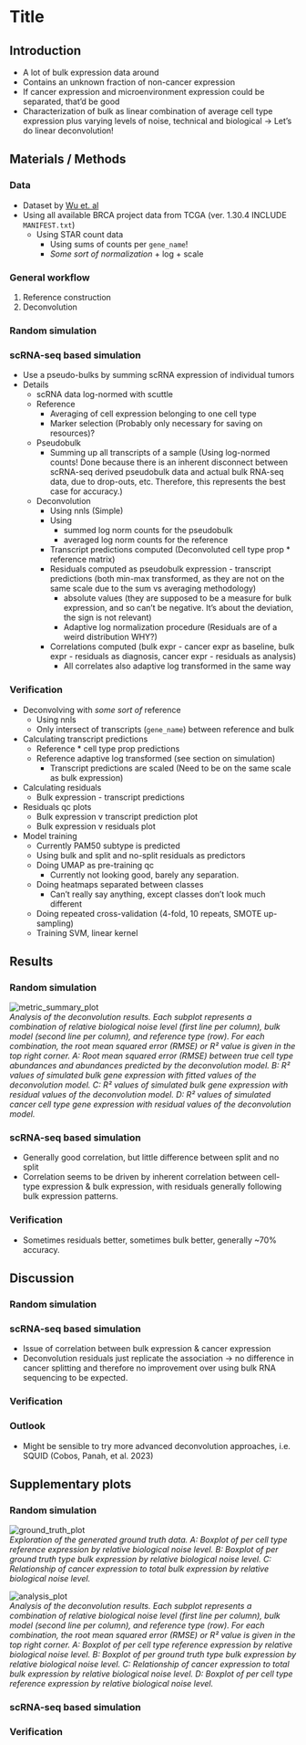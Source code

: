 # Title

## Introduction

* A lot of bulk expression data around
* Contains an unknown fraction of non-cancer expression
* If cancer expression and microenvironment expression could be separated, that’d be good
* Characterization of bulk as linear combination of average cell type expression
  plus varying levels of noise, technical and biological → Let’s do linear
  deconvolution!

## Materials / Methods

### Data

* Dataset by [Wu et. al](https://www.nature.com/articles/s41588-021-00911-1)
* Using all available BRCA project data from TCGA (ver. 1.30.4 INCLUDE
  `MANIFEST.txt`)
  * Using STAR count data
    * Using sums of counts per `gene_name`!
    * _Some sort of normalization_ + log + scale

### General workflow

1. Reference construction
1. Deconvolution

### Random simulation

### scRNA-seq based simulation

* Use a pseudo-bulks by summing scRNA expression of individual tumors
* Details
  * scRNA data log-normed with scuttle
  * Reference
    * Averaging of cell expression belonging to one cell type
    * Marker selection (Probably only necessary for saving on resources)?
  * Pseudobulk
    * Summing up all transcripts of a sample (Using log-normed counts! Done
      because there is an inherent disconnect between scRNA-seq derived
      pseudobulk data and actual bulk RNA-seq data, due to drop-outs, etc.
      Therefore, this represents the best case for accuracy.)
  * Deconvolution
    * Using nnls (Simple)
    * Using
      * summed log norm counts for the pseudobulk
      * averaged log norm counts for the reference
    * Transcript predictions computed (Deconvoluted cell type prop * reference
      matrix)
    * Residuals computed as pseudobulk expression - transcript predictions
      (both min-max transformed, as they are not on the same scale due to the
      sum vs averaging methodology)
      * absolute values (they are supposed to be a measure for bulk
        expression, and so can’t be negative. It’s about the deviation, the
        sign is not relevant)
      * Adaptive log normalization procedure (Residuals are of a weird
        distribution WHY?)
    * Correlations computed (bulk expr - cancer expr as baseline, bulk expr -
      residuals as diagnosis, cancer expr - residuals as analysis)
      * All correlates also adaptive log transformed in the same way

### Verification

* Deconvolving with _some sort of_ reference
  * Using nnls
  * Only intersect of transcripts (`gene_name`) between reference and bulk
* Calculating transcript predictions
  * Reference * cell type prop predictions
  * Reference adaptive log transformed (see section on simulation)
    * Transcript predictions are scaled (Need to be on the same scale as bulk
      expression)
* Calculating residuals
  * Bulk expression - transcript predictions
* Residuals qc plots
  * Bulk expression v transcript prediction plot
  * Bulk expression v residuals plot
* Model training
  * Currently PAM50 subtype is predicted
  * Using bulk and split and no-split residuals as predictors
  * Doing UMAP as pre-training qc
    * Currently not looking good, barely any separation.
  * Doing heatmaps separated between classes
    * Can’t really say anything, except classes don’t look much different
  * Doing repeated cross-validation (4-fold, 10 repeats, SMOTE up-sampling)
  * Training SVM, linear kernel

## Results

### Random simulation

![metric_summary_plot](./cancer-cleaning-output/notebook/random_deconv_exploration_files/figure-html/summary_metric_plot_print-1.png)  
*Analysis of the deconvolution results. Each subplot represents a combination of
relative biological noise level (first line per column), bulk model (second line
per column), and reference type (row). For each combination, the root mean
squared error (RMSE) or R² value is given in the top right corner. A: Root mean
squared error (RMSE) between true cell type abundances and abundances predicted
by the deconvolution model. B: R² values of simulated bulk gene expression with
fitted values of the deconvolution model. C: R² values of simulated bulk gene
expression with residual values of the deconvolution model. D: R² values of
simulated cancer cell type gene expression with residual values of the
deconvolution model.*

### scRNA-seq based simulation

* Generally good correlation, but little difference between split and no split
* Correlation seems to be driven by inherent correlation between cell-type
  expression & bulk expression, with residuals generally following bulk
  expression patterns.

### Verification

* Sometimes residuals better, sometimes bulk better, generally ~70% accuracy.

## Discussion

### Random simulation

### scRNA-seq based simulation

* Issue of correlation between bulk expression & cancer expression
* Deconvolution residuals just replicate the association -> no difference in
  cancer splitting and therefore no improvement over using bulk RNA sequencing
  to be expected.

### Verification

### Outlook

* Might be sensible to try more advanced deconvolution approaches, i.e. SQUID
  (Cobos, Panah, et al. 2023)

## Supplementary plots

### Random simulation

![ground_truth_plot](./cancer-cleaning-output/notebook/random_deconv_exploration_files/figure-html/ground_truth_plot-1.png)  
*Exploration of the generated ground truth data. A: Boxplot of per cell type
reference expression by relative biological noise level. B: Boxplot of per
ground truth type bulk expression by relative biological noise level. C:
Relationship of cancer expression to total bulk expression by relative
biological noise level.*

![analysis_plot](./cancer-cleaning-output/notebook/random_deconv_exploration_files/figure-html/analysis_plot-1.png)  
*Analysis of the deconvolution results. Each subplot represents a combination of
relative biological noise level (first line per column), bulk model (second line
per column), and reference type (row). For each combination, the root mean
squared error (RMSE) or R² value is given in the top right corner. A: Boxplot of
per cell type reference expression by relative biological noise level. B:
Boxplot of per ground truth type bulk expression by relative biological noise
level. C: Relationship of cancer expression to total bulk expression by relative
biological noise level. D: Boxplot of per cell type reference expression by
relative biological noise level.*

### scRNA-seq based simulation

### Verification
